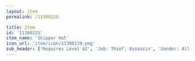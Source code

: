 ```yaml
---
layout: item
permalink: /11300225

title: Item
id: '11300225'
item_name: 'Skipper Hat'
icon_url: 'item/icon/11300170.png'
sub_header: ['Requires Level 42', 'Job: Thief, Assassin', 'Gender: All']
---
```

